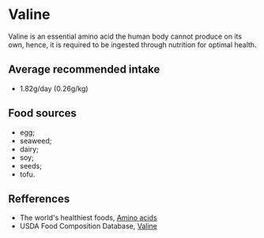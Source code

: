 # Valine

Valine is an essential amino acid the human body cannot produce on its own, hence, it is required to be ingested through nutrition for optimal health.

## Average recommended intake
- 1.82g/day (0.26g/kg)

## Food sources
- egg;
- seaweed;
- dairy;
- soy;
- seeds;
- tofu.

## Refferences
- The world's healthiest foods, [Amino acids](http://www.whfoods.com/genpage.php?tname=nutrient&dbid=129)
- USDA Food Composition Database, [Valine](https://ndb.nal.usda.gov/ndb/nutrients/report/nutrientsfrm?max=25&offset=0&totCount=0&nutrient1=510&nutrient2=&nutrient3=&subset=0&sort=c&measureby=g)